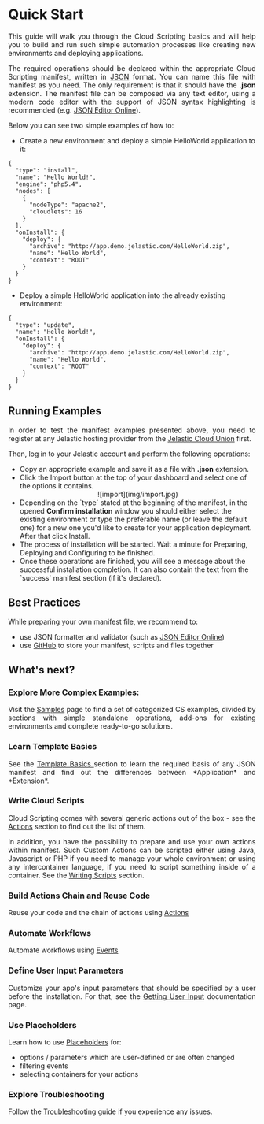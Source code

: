 <h1>Quick Start</h1> 
<p dir="ltr" style="text-align: justify;">This guide will walk you through the Cloud Scripting basics and will help you to build and run such simple automation processes like creating new environments and deploying applications.</p>

<p dir="ltr" style="text-align: justify;">The required operations should be declared within the appropriate Cloud Scripting manifest, written in <a href="http://www.json.org/" target="_blank">JSON</a> format. You can name this file with manifest as you need. The only requirement is that it should have the <b>.json</b> extension. The manifest file can be composed via any text editor, using a modern code editor with the support of JSON syntax highlighting is recommended (e.g. <a href="http://jsoneditoronline.org/" target="_blank">JSON Editor Online</a>).</p>        

Below you can see two simple examples of how to: 

- Create a new environment and deploy a simple HelloWorld application to it: 

```
{
  "type": "install",
  "name": "Hello World!",
  "engine": "php5.4",
  "nodes": [
    {
      "nodeType": "apache2",
      "cloudlets": 16
    }
  ],
  "onInstall": {
    "deploy": {
      "archive": "http://app.demo.jelastic.com/HelloWorld.zip",
      "name": "Hello World",
      "context": "ROOT"
    }
  }
}
```

- Deploy a simple HelloWorld application into the already existing environment:

```
{
  "type": "update",
  "name": "Hello World!",
  "onInstall": {
    "deploy": {
      "archive": "http://app.demo.jelastic.com/HelloWorld.zip",
      "name": "Hello World",
      "context": "ROOT"
    }
  }
}
```

<h2>Running Examples</h2>

<p dir="ltr" style="text-align: justify;">In order to test the manifest examples presented above, you need to register at any Jelastic hosting provider from the <a href="https://jelastic.cloud" target="_blank">Jelastic Cloud Union</a> first.</p>       

Then, log in to your Jelastic account and perform the following operations: 

<ul><li>Copy an appropriate example and save it as a file with <b>.json</b> extension.</li>   
<li>Click the </b>Import</b> button at the top of your dashboard and select one of the options it contains.</li>        

<center>![import](img/import.jpg)</center>          

<li>Depending on the `type` stated at the beginning of the manifest, in the opened <b>Confirm installation</b> window you should either select the existing environment or type the preferable name (or leave the default one) for a new one you'd like to create for your application deployment. After that click </b>Install</b>.</li>
<li>The process of installation will be started. Wait a minute for Preparing, Deploying and Configuring to be finished.</li>
<li>Once these operations are finished, you will see a message about the successful installation completion. It can also contain the text from the `success` manifest section (if it's declared).</li></ul>

<h2>Best Practices</h2>

While preparing your own manifest file, we recommend to:
<ul><li>use JSON formatter and validator (such as <a href="http://jsoneditoronline.org/" target="_blank">JSON Editor Online</a>)</li>         
<li>use <a href="https://github.com/" target="_blank">GitHub</a> to store your manifest, scripts and files together</li></ul>  
   

<h2>What's next?</h2>

<h3>Explore More Complex Examples:</h3>    

<p dir="ltr" style="text-align: justify;">Visit the <a href="http://docs.cloudscripting.com/samples/" target="_blank">Samples</a> page to find a set of categorized CS examples, divided by sections with simple standalone operations, add-ons for existing environments and complete ready-to-go solutions.</p>                      

<h3>Learn Template Basics</h3> 
<p dir="ltr" style="text-align: justify;">See the <a href="http://docs.cloudscripting.com/creating-templates/template-basics/" target="_blank">Template Basics </a> section to learn the required basis of any JSON manifest and find out the differences between *Application* and *Extension*.</p>     

<h3>Write Cloud Scripts</h3>  
<p dir="ltr" style="text-align: justify;">Cloud Scripting comes with several generic actions out of the box - see the <a href="http://docs.cloudscripting.com/reference/actions/" target="_blank">Actions</a> section to find out the list of them.</p>      

<p dir="ltr" style="text-align: justify;">In addition, you have the possibility to prepare and use your own actions within manifest. Such Custom Actions can be scripted either using Java, Javascript or PHP if you need to manage your whole environment or using any intercontainer language, if you need to script something inside of a container.
See the <a href="http://docs.cloudscripting.com/creating-templates/writing-scripts/" target="_blank">Writing Scripts</a> section.</p>                                 
 
<h3>Build Actions Chain and Reuse Code</h3>    
<p dir="ltr" style="text-align: justify;">Reuse your code and the chain of actions using <a href="http://docs.cloudscripting.com/reference/actions/" target="_blank">Actions</a></p>                                

<h3>Automate Workflows</h3>
<p dir="ltr" style="text-align: justify;">Automate workflows using <a href="http://docs.cloudscripting.com/reference/events/" target="_blank">Events</a></p>

<h3>Define User Input Parameters</h3> 
<p dir="ltr" style="text-align: justify;">Customize your app's input parameters that should be specified by a user before the installation. For that, see the <a href="http://docs.cloudscripting.com/creating-templates/user-input-parameters/" target="_blank">Getting User Input</a> documentation page.</p>            

<h3>Use Placeholders</h3> 
<p dir="ltr" style="text-align: justify;">Learn how to use <a href="http://docs.cloudscripting.com/reference/placeholders/" target="_blank">Placeholders</a> for:</p>                   
<ul><li>options / parameters which are user-defined or are often changed</li>     
<li>filtering events</li>   
<li>selecting containers for your actions</li></ul>     

<h3>Explore Troubleshooting</h3>   
<p dir="ltr" style="text-align: justify;">Follow the <a href="http://docs.cloudscripting.com/troubleshooting/" target="_blank">Troubleshooting</a> guide if you experience any issues.</p>              
